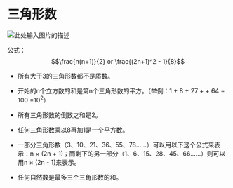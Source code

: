# 三角形数


![此处输入图片的描述][1]

公式：
$$\frac{n(n+1)}{2} or \frac{(2n+1)^2 - 1}{8}$$

+ 所有大于3的三角形数都不是质数。
+ 开始的n个立方数的和是第n个三角形数的平方。（举例：1 + 8 + 27 + + 64 = 100 =10<sup>2</sup>）
+ 所有三角形数的倒数之和是2。
+ 任何三角形数乘以8再加1是一个平方数。
+ 一部分三角形数（3、10、21、36、55、78……）可以用以下这个公式来表示：n × (2n + 1)；而剩下的另一部分（1、6、15、28、45、66……）则可以用n × (2n - 1)来表示。
+ 任何自然数是最多三个三角形数的和。


  [1]: http://e.hiphotos.baidu.com/baike/c0=baike80,5,5,80,26/sign=52383173d2160924c828aa49b56e5e9f/6a63f6246b600c33638188ed184c510fd9f9a11f.jpg
